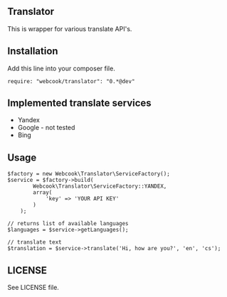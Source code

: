 Translator
--

This is wrapper for various translate API's.

Installation
--

Add this line into your composer file.

```
require: "webcook/translator": "0.*@dev"
```


Implemented translate services
--

- Yandex
- Google - not tested
- Bing

Usage
--

```
$factory = new Webcook\Translator\ServiceFactory();
$service = $factory->build(
		Webcook\Translator\ServiceFactory::YANDEX,
		array(
			'key' => 'YOUR API KEY'
		)
	);

// returns list of available languages
$languages = $service->getLanguages();

// translate text
$translation = $service->translate('Hi, how are you?', 'en', 'cs');
```

LICENSE
--

See LICENSE file.
